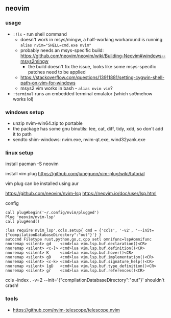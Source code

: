 ## neovim

### usage

- `:!ls` - run shell command
    - doesn't work in msys/mingw, a half-working workaround is running `alias nvim="SHELL=cmd.exe nvim"`
    - probably needs an msys-specific build: https://github.com/neovim/neovim/wiki/Building-Neovim#windows--msys2mingw
        - the build doesn't fix the issue, looks like some msys-specific patches need to be applied
    - <https://stackoverflow.com/questions/13911881/setting-cygwin-shell-path-on-vim-for-windows>
    - msys2 vim works in bash - `alias nvim vim`?
- `:terminal` runs an embedded terminal emulator (which so9mehow works lol)

### windows setup

- unzip nvim-win64.zip to portable
- the package has some gnu binutils: tee, cat, diff, tidy, xdd, so don't add it to path
- sendto shim-windows: nvim.exe, nvim-qt.exe, wind32yank.exe

### linux setup

install pacman -S neovim
 
install vim plug https://github.com/junegunn/vim-plug/wiki/tutorial

vim plug can be installed using aur

https://github.com/neovim/nvim-lsp
https://neovim.io/doc/user/lsp.html



config
``` 
call plug#begin('~/.config/nvim/plugged')
Plug 'neovim/nvim-lsp'
call plug#end()

:lua require'nvim_lsp'.ccls.setup{ cmd = {'ccls', '-v2', '--init={"compilationDatabaseDirectory":"out"}'} }
autocmd Filetype rust,python,go,c,cpp setl omnifunc=lsp#omnifunc
nnoremap <silent> gd    <cmd>lua vim.lsp.buf.declaration()<CR>
nnoremap <silent> <c-]> <cmd>lua vim.lsp.buf.definition()<CR>
nnoremap <silent> K     <cmd>lua vim.lsp.buf.hover()<CR>
nnoremap <silent> gD    <cmd>lua vim.lsp.buf.implementation()<CR>
nnoremap <silent> <c-k> <cmd>lua vim.lsp.buf.signature_help()<CR>
nnoremap <silent> 1gD   <cmd>lua vim.lsp.buf.type_definition()<CR>
nnoremap <silent> gr    <cmd>lua vim.lsp.buf.references()<CR>
```

ccls -index . -v=2 --init='{"compilationDatabaseDirectory":"out"}' shouldn't crash!

### tools

- <https://github.com/nvim-telescope/telescope.nvim>